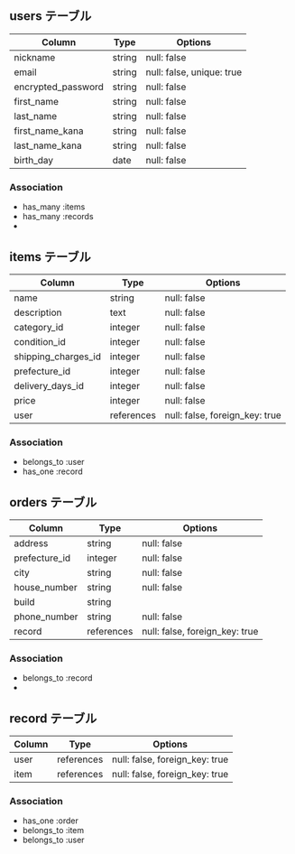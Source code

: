 ## users テーブル

| Column             | Type       | Options                   |
| ---------          | ------     | ----------------------    |
| nickname           | string     | null: false               |
| email              | string     | null: false, unique: true |
| encrypted_password | string     | null: false               |
| first_name         | string     | null: false               |
| last_name          | string     | null: false               |
| first_name_kana    | string     | null: false               |
| last_name_kana     | string     | null: false               |
| birth_day          | date       | null: false               |



### Association

- has_many :items
- has_many :records
- 

## items テーブル

| Column              | Type       | Options                        |
| ---------           | ------     | ----------------------         |
| name                | string     | null: false                    |
| description         | text       | null: false                    |
| category_id         | integer    | null: false                    |
| condition_id        | integer    | null: false                    |
| shipping_charges_id | integer    | null: false                    |
| prefecture_id       | integer    | null: false                    |
| delivery_days_id    | integer    | null: false                    |
| price               | integer    | null: false                    |
| user                | references | null: false, foreign_key: true |

### Association


- belongs_to :user
- has_one :record




## orders テーブル

| Column           | Type       | Options                        |
| ---------        | ------     | ----------------------         |
| address          | string     | null: false                    |
| prefecture_id    | integer    | null: false                    |
| city             | string     | null: false                    |
| house_number     | string     | null: false                    |
| build            | string     |                                |
| phone_number     | string     | null: false                    |
| record           | references | null: false, foreign_key: true |


### Association

- belongs_to :record
- 



## record テーブル

| Column       | Type       | Options                        |
| -------      | ---------- | ------------------------------ |
| user         | references | null: false, foreign_key: true |
| item         | references | null: false, foreign_key: true |

### Association


- has_one    :order
- belongs_to :item
- belongs_to :user

